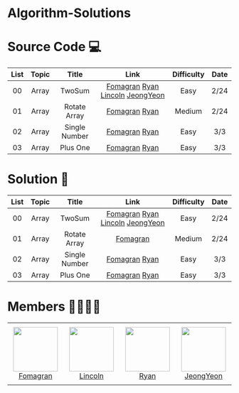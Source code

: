 # Algorithm-Solutions

# Source Code 💻

| List | Topic                          | Title                | Link    | Difficulty |  Date             |
| :--: | :--------------------------: | :-----------------: | :------:  | :---------: |:---------------:|
| 00 | Array | TwoSum |[Fomagran](./Array/TwoSum/TwoSum_Fomagran.js) [Ryan](./Array/TwoSum/TwoSum_Ryan.java) [Lincoln](./data_structure) [JeongYeon](./data_structure) | Easy | 2/24 |
| 01 | Array | Rotate Array | [Fomagran](./Array/RotateArray/RotateArray_Fomagran.js) [Ryan](./Array/RotateArray/RotateArray_Ryan.java) | Medium | 2/24 |
| 02 | Array | Single Number | [Fomagran](./Array/SingleNumber/SingleNumber_Fomagran.js) [Ryan](./Array/SingleNumber/SingleNumber_Ryan.js) | Easy | 3/3 |
| 03 | Array | Plus One | [Fomagran](./Array/PlusOne/PlusOne_Fomagran.js) [Ryan](./Array/PlusOne/PlusOne_Ryan.js) | Easy | 3/3 |

# Solution 📝

| List | Topic                          | Title                | Link    | Difficulty |  Date             |
| :--: | :--------------------------: | :-----------------: | :------:  | :---------: |:---------------:|
| 00 | Array | TwoSum |[Fomagran](./Array/TwoSum/TwoSum_Fomagran.md) [Ryan](./data_structure) [Lincoln](./data_structure) [JeongYeon](./data_structure) | Easy | 2/24 |
| 01 | Array | Rotate Array | [Fomagran](./Array/RotateArray/RotateArray_Fomagran.md) | Medium | 2/24 |
| 02 | Array | Single Number | [Fomagran](./Array/SingleNumber/SingleNumber_Fomagran.md) [Ryan](./Array/SingleNumber/SingleNumber_Ryan.md) | Easy | 3/3 |
| 03 | Array | Plus One | [Fomagran](./Array/PlusOne/PlusOne_Fomagran.md) [Ryan](./Array/PlusOne/PlusOne_Ryan.md) | Easy | 3/3 |

# Members 👨‍👨‍👦‍👦

<table>
    <tr height="140px">
        <td align="center" width="130px">
            <a href="https://github.com/fomagran"><img height="100px" width="100px" src="https://user-images.githubusercontent.com/47676921/155339049-0d8a32a8-aa90-4b28-94e5-a3540cc53136.png"/></a>
            <br />
            <a href="https://github.com/tonyfomagran">Fomagran</a>
        </td>
        <td align="center" width="130px">
            <a href="https://github.com/moh008"><img height="100px" width="100px" src="https://user-images.githubusercontent.com/22461471/155645928-969370e5-713c-40d8-b7f8-b4da3738cb52.jpg"/></a>
            <br />
            <a href="https://github.com/moh008">Lincoln</a>
        </td>
        <td align="center" width="130px">
            <a href="https://github.com/RyanDonggunLee"><img height="100px" width="100px" src="https://user-images.githubusercontent.com/40766493/156107630-9ed8d9ac-0a9b-42b8-ab7b-28f386247298.jpeg"/></a>
            <br />
            <a href="https://github.com/RyanDonggunLee">Ryan</a>
        </td>
        <td align="center" width="130px">
            <a href="https://github.com/jeongyeon-park"><img height="100px" width="100px" src="https://user-images.githubusercontent.com/47676921/155339049-0d8a32a8-aa90-4b28-94e5-a3540cc53136.png"/></a>
            <br />
            <a href="https://github.com/jeongyeon-park">JeongYeon</a>
        </td>
    </tr>
